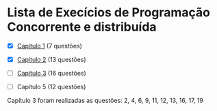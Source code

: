 # Lista de Execícios de Programação Concorrente e distribuída

- [x] [Capítulo 1](chapter_1/Readme.md) (7 questões)
- [x] [Capítulo 2](chapter_2/Readme.md) (13 questões)
- [ ] [Capítulo 3](chapter_3/Readme.md) (16 questões)
- [ ] Capítulo 5  (12 questões)


Capítulo 3 foram realizadas as questões: 2, 4, 6, 9, 11, 12, 13, 16, 17, 19

<!-- ## Questão 16
Quando o compilador não é capaz de vetorizar automaticamente, ou vetoriza de forma ineficiente, o OpenMP provê a diretiva** omp simd**, com a qual o programador pode indicar um laço explicitamente para o compilador vetorizar. No código abaixo, a inclusão da cláusula reduction funciona de forma similar a flag **-ffast-math**, indicando que a redução na variável soma é segura e deve ser feita.
```c++
#pragma omp simd reduction(+:soma)
for(i=0;i<n;i++){
   x = (i+0.5)*h;
   soma += 4.0/(1.0+x*x);
}
```
Por que não é necessário usar a cláusula **private(x)** neste caso mas seria caso a diretiva **omp simd** fosse combinada com a diretiva **omp parallel for** ? -->
